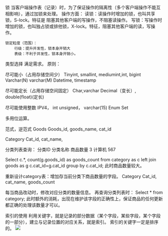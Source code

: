 锁
	当客户端操作表（记录）时，为了保证操作的隔离性（多个客户端操作不能互相影响），通过加锁来处理。
	操作方面：
读锁：读操作时增加的锁，也叫共享锁，S-lock。特征是 阻塞其他客户端的写操作，不阻塞读操作。
写锁：写操作时增加的锁，也叫独占锁或排他锁，X-lock。特征，阻塞其他客户端的读，写操作。
	
	锁定粒度（范围）：
		行级：提升并发性，锁本身开销大
		表级：不利于并发性，锁本身开销小。


类型选择
满足需求。
原则：

尽可能小（占用存储空间少）
Tinyint, smallint, mediumint,int, bigint
Varchar(N) varchar(M)
Datetime, timestamp

尽可能定长（占用存储空间固定）
Char,varchar
Decimal（变长）, double(float)(定长)

尽可能使用整数
IPV4， int unsigned， varchar(15)
Enum
Set

多用位运算。


范式，逆范式
Goods
Goods_id, goods_name, cat_id

Category
Cat_id, cat_name,


分类列表查询：
分类ID		分类名称	商品数量
3			计算机		567

Select c.*, count(g.goods_id) as goods_count from category as c left join goods as g c.cat_id=g.cat_id group by c.cat_id;
此时商品数量较大。

重新设计category表：增加存当前分类下商品数量的字段。
Category
Cat_id, cat_name, goods_count

每当商品改动时，修改对应分类的数量信息。
再查询分类列表时：
Select * from category;
此时额外的消耗，出现在维护该字段的正确性上，保证商品的任何更新都正确的处理该数量才可以。



索引的使用
利用关键字，就是记录的部分数据（某个字段，某些字段，某个字段的一部分），建立与记录位置的对应关系，就是索引。
索引的关键字一定是排序的。
<img src='https://beliefswzz.github.io/image/a.jpg'>
